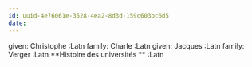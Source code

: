 ```yaml
---
id: uuid-4e76061e-3528-4ea2-8d3d-159c603bc6d5
date: 
---
```


given: Christophe :Latn
family: Charle :Latn
given: Jacques :Latn
family: Verger :Latn
**Histoire des universités ** :Latn